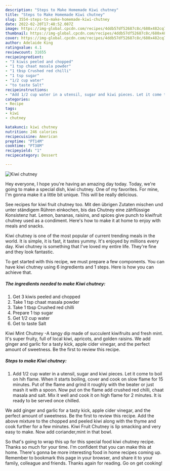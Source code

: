 ```yaml
---
description: "Steps to Make Homemade Kiwi chutney"
title: "Steps to Make Homemade Kiwi chutney"
slug: 3554-steps-to-make-homemade-kiwi-chutney
date: 2022-02-20T17:48:52.087Z
image: https://img-global.cpcdn.com/recipes/4ddb57df52687c8c/680x482cq70/kiwi-chutney-recipe-main-photo.jpg
thumbnail: https://img-global.cpcdn.com/recipes/4ddb57df52687c8c/680x482cq70/kiwi-chutney-recipe-main-photo.jpg
cover: https://img-global.cpcdn.com/recipes/4ddb57df52687c8c/680x482cq70/kiwi-chutney-recipe-main-photo.jpg
author: Adelaide King
ratingvalue: 4.1
reviewcount: 31655
recipeingredient:
- "3 kiwis peeled and chopped"
- "1 tsp chaat masala powder"
- "1 tbsp Crushed red chilli"
- "1 tsp sugar"
- "1/2 cup water"
- "to taste Salt"
recipeinstructions:
- "Add 1/2 cup water in a utensil, sugar and kiwi pieces. Let it come to boil on hih flame. When it starts boiling, cover and cook on slow flame for 15 minutes. Put of the flame and grind it roughly with the beater or just mash it with a spoon. Now put on the flame add crushed red chilli, chaat masala and salt. Mix it well and cook it on high flame for 2 minutes. It is ready to be served once chilled."
categories:
- Recipe
tags:
- kiwi
- chutney

katakunci: kiwi chutney 
nutrition: 246 calories
recipecuisine: American
preptime: "PT14M"
cooktime: "PT38M"
recipeyield: "1"
recipecategory: Dessert

---
```



![Kiwi chutney](https://img-global.cpcdn.com/recipes/4ddb57df52687c8c/680x482cq70/kiwi-chutney-recipe-main-photo.jpg)

Hey everyone, I hope you're having an amazing day today. Today, we're going to make a special dish, kiwi chutney. One of my favorites. For mine, I'm gonna make it a little bit unique. This will be really delicious.

See recipes for kiwi fruit chutney too. Mit den übrigen Zutaten mischen und unter ständigem Rühren einkochen, bis das Chutney eine zähflüssige Konsistenz hat. Lemon, bananas, raisins, and spices give punch to kiwifruit chutney used as a condiment. Here&#39;s how to make it at home to enjoy with meals and snacks.

Kiwi chutney is one of the most popular of current trending meals in the world. It is simple, it is fast, it tastes yummy. It's enjoyed by millions every day. Kiwi chutney is something that I've loved my entire life. They're fine and they look fantastic.


To get started with this recipe, we must prepare a few components. You can have kiwi chutney using 6 ingredients and 1 steps. Here is how you can achieve that.

<!--inarticleads1-->

##### The ingredients needed to make Kiwi chutney:

1. Get 3 kiwis peeled and chopped
1. Take 1 tsp chaat masala powder
1. Take 1 tbsp Crushed red chilli
1. Prepare 1 tsp sugar
1. Get 1/2 cup water
1. Get to taste Salt


Kiwi Mint Chutney -A tangy dip made of succulent kiwifruits and fresh mint. It&#39;s super fruity, full of local kiwi, apricots, and golden raisins. We add ginger and garlic for a tasty kick, apple cider vinegar, and the perfect amount of sweetness. Be the first to review this recipe. 

<!--inarticleads2-->

##### Steps to make Kiwi chutney:

1. Add 1/2 cup water in a utensil, sugar and kiwi pieces. Let it come to boil on hih flame. When it starts boiling, cover and cook on slow flame for 15 minutes. Put of the flame and grind it roughly with the beater or just mash it with a spoon. Now put on the flame add crushed red chilli, chaat masala and salt. Mix it well and cook it on high flame for 2 minutes. It is ready to be served once chilled.


We add ginger and garlic for a tasty kick, apple cider vinegar, and the perfect amount of sweetness. Be the first to review this recipe. Add the above mixture to the chopped and peeled kiwi along with the thyme and cook further for a few minutes. Kiwi Fruit Chutney is lip smacking and very easy to make. Now add coriander,mint in that bowl. 

So that's going to wrap this up for this special food kiwi chutney recipe. Thanks so much for your time. I'm confident that you can make this at home. There's gonna be more interesting food in home recipes coming up. Remember to bookmark this page in your browser, and share it to your family, colleague and friends. Thanks again for reading. Go on get cooking!
